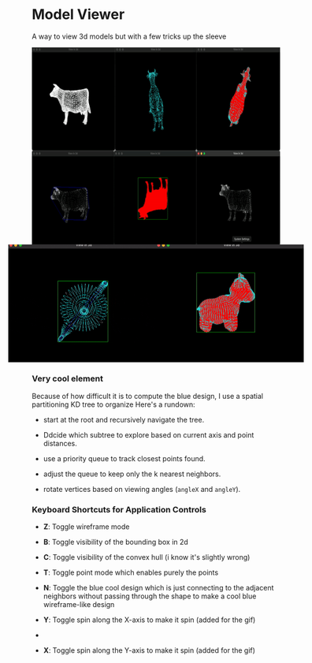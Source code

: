 # Model Viewer
 A way to view 3d models but with a few tricks up the sleeve

<div style="display: flex; justify-content: center;">
<img src="demo.gif" width="600" height="400">
</div>

<div style="display: flex; justify-content: center;">
     <img src="demo2.gif" width="300">
    <img src="demo3.gif" width="300">
</div>

### Very cool element

Because of how difficult it is to compute the blue design, I use a spatial partitioning KD tree to organize
Here's a rundown:

- start at the root and recursively navigate the tree.
- Ddcide which subtree to explore based on current axis and point distances.

- use a priority queue to track closest points found.
- adjust the queue to keep only the k nearest neighbors.

- rotate vertices based on viewing angles (`angleX` and `angleY`).


### Keyboard Shortcuts for Application Controls

- **Z**: Toggle wireframe mode

- **B**: Toggle visibility of the bounding box in 2d

- **C**: Toggle visibility of the convex hull (i know it's slightly wrong)

- **T**: Toggle point mode which enables purely the points

- **N**: Toggle the blue cool design which is just connecting to the adjacent neighbors without passing through the shape to make a cool blue wireframe-like design

- **Y**: Toggle spin along the X-axis to make it spin (added for the gif)
- 
- **X**: Toggle spin along the Y-axis to make it spin (added for the gif)



